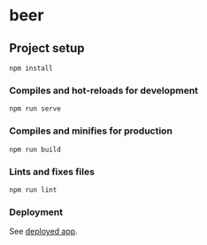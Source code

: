 # beer

## Project setup
```
npm install
```

### Compiles and hot-reloads for development
```
npm run serve
```

### Compiles and minifies for production
```
npm run build
```

### Lints and fixes files
```
npm run lint
```

### Deployment
See [deployed app]([https://cli.vuejs.org/config/](https://beercules.onrender.com/#/)).
